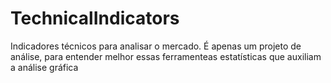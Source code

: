 # TechnicalIndicators
 Indicadores técnicos para analisar o mercado. É apenas um projeto de análise, para entender melhor essas ferramenteas estatísticas que auxiliam a análise gráfica